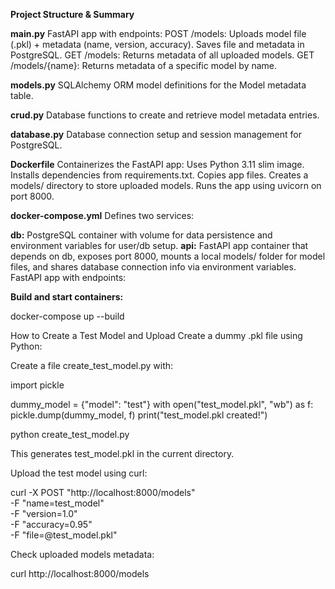 **Project Structure & Summary**

**main.py**
FastAPI app with endpoints:
POST /models: Uploads model file (.pkl) + metadata (name, version, accuracy). Saves file and metadata in PostgreSQL.
GET /models: Returns metadata of all uploaded models.
GET /models/{name}: Returns metadata of a specific model by name.

**models.py**
SQLAlchemy ORM model definitions for the Model metadata table.

**crud.py**
Database functions to create and retrieve model metadata entries.

**database.py**
Database connection setup and session management for PostgreSQL.

**Dockerfile**
Containerizes the FastAPI app:
Uses Python 3.11 slim image.
Installs dependencies from requirements.txt.
Copies app files.
Creates a models/ directory to store uploaded models.
Runs the app using uvicorn on port 8000.

**docker-compose.yml**
Defines two services:

**db:** PostgreSQL container with volume for data persistence and environment variables for user/db setup.
**api:** FastAPI app container that depends on db, exposes port 8000, mounts a local models/ folder for model files, and shares database connection info via environment variables.
FastAPI app with endpoints:

**Build and start containers:**

docker-compose up --build


How to Create a Test Model and Upload
Create a dummy .pkl file using Python:

Create a file create_test_model.py with:

import pickle

dummy_model = {"model": "test"}
with open("test_model.pkl", "wb") as f:
    pickle.dump(dummy_model, f)
print("test_model.pkl created!")


python create_test_model.py

This generates test_model.pkl in the current directory.

Upload the test model using curl:

curl -X POST "http://localhost:8000/models" \
  -F "name=test_model" \
  -F "version=1.0" \
  -F "accuracy=0.95" \
  -F "file=@test_model.pkl"
  
Check uploaded models metadata:

curl http://localhost:8000/models

